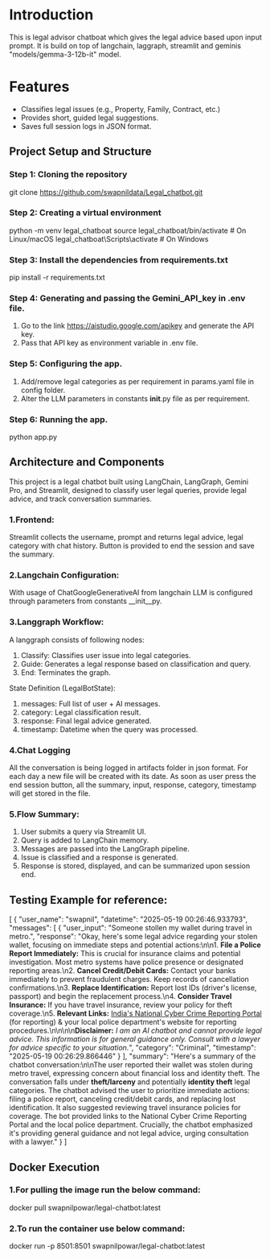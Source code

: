# Introduction
This is legal advisor chatboat which gives the legal advice based upon input prompt.
It is build on top of langchain, laggraph, streamlit and geminis "models/gemma-3-12b-it" model.

# Features
- Classifies legal issues (e.g., Property, Family, Contract, etc.)
- Provides short, guided legal suggestions.
- Saves full session logs in JSON format.

##  Project Setup and Structure

### Step 1: Cloning the repository
git clone https://github.com/swapnildata/Legal_chatbot.git

### Step 2: Creating a virtual environment
python -m venv legal_chatboat
source legal_chatboat/bin/activate  # On Linux/macOS
legal_chatboat\Scripts\activate     # On Windows

### Step 3: Install the dependencies from requirements.txt
pip install -r requirements.txt

### Step 4: Generating and passing the Gemini_API_key in .env file.
1. Go to the link https://aistudio.google.com/apikey and generate the API key.
2. Pass that API key as environment variable in .env file.

### Step 5: Configuring the app.
1. Add/remove legal categories as per requirement in params.yaml file in config folder.
2. Alter the LLM parameters in constants __init__.py file as per requirement.

### Step 6: Running the app.
python app.py

##  Architecture and Components
This project is a legal chatbot built using LangChain, LangGraph, Gemini Pro, and Streamlit, designed to classify user legal queries, provide legal advice, and track conversation summaries. 

### 1.Frontend:
Streamlit collects the username, prompt and returns legal advice, legal category with chat history. Button is provided to end the session and save the summary. 

### 2.Langchain Configuration:
With usage of ChatGoogleGenerativeAI from langchain LLM is configured through parameters from constants __init__py.

### 3.Langgraph Workflow:
A langgraph consists of following nodes:

1. Classify: Classifies user issue into legal categories.
2. Guide: Generates a legal response based on classification and query.
3. End: Terminates the graph.

State Definition (LegalBotState):
1. messages: Full list of user + AI messages.
2. category: Legal classification result.
3. response: Final legal advice generated.
4. timestamp: Datetime when the query was processed.

### 4.Chat Logging
All the conversation is being logged in artifacts folder in json format. For each day a new file will be created with its date. As soon as user press the end session button, all the summary, input, response, category, timestamp will get stored in the file.

### 5.Flow Summary:
1. User submits a query via Streamlit UI.
2. Query is added to LangChain memory.
3. Messages are passed into the LangGraph pipeline.
4. Issue is classified and a response is generated.
5. Response is stored, displayed, and can be summarized upon session end.

##  Testing Example for reference:
[
    {
        "user_name": "swapnil",
        "datetime": "2025-05-19 00:26:46.933793",
        "messages": [
            {
                "user_input": "Someone stollen my wallet during travel in metro.",
                "response": "Okay, here's some legal advice regarding your stolen wallet, focusing on immediate steps and potential actions:\n\n1. **File a Police Report Immediately:** This is crucial for insurance claims and potential investigation.  Most metro systems have police presence or designated reporting areas.\n2. **Cancel Credit/Debit Cards:** Contact your banks immediately to prevent fraudulent charges. Keep records of cancellation confirmations.\n3. **Replace Identification:**  Report lost IDs (driver's license, passport) and begin the replacement process.\n4. **Consider Travel Insurance:** If you have travel insurance, review your policy for theft coverage.\n5. **Relevant Links:**  [India's National Cyber Crime Reporting Portal](https://cybercrime.gov.in/) (for reporting) & your local police department's website for reporting procedures.\n\n\n\n**Disclaimer:** *I am an AI chatbot and cannot provide legal advice. This information is for general guidance only. Consult with a lawyer for advice specific to your situation.*",
                "category": "Criminal",
                "timestamp": "2025-05-19 00:26:29.866446"
            }
        ],
        "summary": "Here's a summary of the chatbot conversation:\n\nThe user reported their wallet was stolen during metro travel, expressing concern about financial loss and identity theft. The conversation falls under **theft/larceny** and potentially **identity theft** legal categories. The chatbot advised the user to prioritize immediate actions: filing a police report, canceling credit/debit cards, and replacing lost identification. It also suggested reviewing travel insurance policies for coverage.  The bot provided links to the National Cyber Crime Reporting Portal and the local police department. Crucially, the chatbot emphasized it's providing general guidance and not legal advice, urging consultation with a lawyer."
    }
]

##  Docker Execution

### 1.For pulling the image run the below command:
docker pull swapnilpowar/legal-chatbot:latest

### 2.To run the container use below command:
docker run -p 8501:8501 swapnilpowar/legal-chatbot:latest

